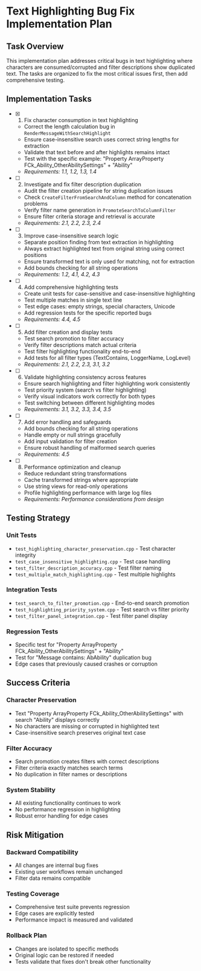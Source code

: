 # Text Highlighting Bug Fix Implementation Plan

## Task Overview

This implementation plan addresses critical bugs in text highlighting where characters are consumed/corrupted and filter descriptions show duplicated text. The tasks are organized to fix the most critical issues first, then add comprehensive testing.

## Implementation Tasks

- [x] 1. Fix character consumption in text highlighting





  - Correct the length calculation bug in `RenderMessageWithSearchHighlight`
  - Ensure case-insensitive search uses correct string lengths for extraction
  - Validate that text before and after highlights remains intact
  - Test with the specific example: "Property ArrayProperty FCk_Ability_OtherAbilitySettings" + "Ability"
  - _Requirements: 1.1, 1.2, 1.3, 1.4_



- [ ] 2. Investigate and fix filter description duplication
  - Audit the filter creation pipeline for string duplication issues
  - Check `CreateFilterFromSearchAndColumn` method for concatenation problems
  - Verify filter name generation in `PromoteSearchToColumnFilter`
  - Ensure filter criteria storage and retrieval is accurate
  - _Requirements: 2.1, 2.2, 2.3, 2.4_

- [ ] 3. Improve case-insensitive search logic
  - Separate position finding from text extraction in highlighting
  - Always extract highlighted text from original string using correct positions
  - Ensure transformed text is only used for matching, not for extraction
  - Add bounds checking for all string operations
  - _Requirements: 1.2, 4.1, 4.2, 4.3_

- [ ] 4. Add comprehensive highlighting tests
  - Create unit tests for case-sensitive and case-insensitive highlighting
  - Test multiple matches in single text line
  - Test edge cases: empty strings, special characters, Unicode
  - Add regression tests for the specific reported bugs
  - _Requirements: 4.4, 4.5_

- [ ] 5. Add filter creation and display tests
  - Test search promotion to filter accuracy
  - Verify filter descriptions match actual criteria
  - Test filter highlighting functionality end-to-end
  - Add tests for all filter types (TextContains, LoggerName, LogLevel)
  - _Requirements: 2.1, 2.2, 2.3, 3.1, 3.2_

- [ ] 6. Validate highlighting consistency across features
  - Ensure search highlighting and filter highlighting work consistently
  - Test priority system (search vs filter highlighting)
  - Verify visual indicators work correctly for both types
  - Test switching between different highlighting modes
  - _Requirements: 3.1, 3.2, 3.3, 3.4, 3.5_

- [ ] 7. Add error handling and safeguards
  - Add bounds checking for all string operations
  - Handle empty or null strings gracefully
  - Add input validation for filter creation
  - Ensure robust handling of malformed search queries
  - _Requirements: 4.5_

- [ ] 8. Performance optimization and cleanup
  - Reduce redundant string transformations
  - Cache transformed strings where appropriate
  - Use string views for read-only operations
  - Profile highlighting performance with large log files
  - _Requirements: Performance considerations from design_

## Testing Strategy

### Unit Tests
- `test_highlighting_character_preservation.cpp` - Test character integrity
- `test_case_insensitive_highlighting.cpp` - Test case handling
- `test_filter_description_accuracy.cpp` - Test filter naming
- `test_multiple_match_highlighting.cpp` - Test multiple highlights

### Integration Tests  
- `test_search_to_filter_promotion.cpp` - End-to-end search promotion
- `test_highlighting_priority_system.cpp` - Test search vs filter priority
- `test_filter_panel_integration.cpp` - Test filter panel display

### Regression Tests
- Specific test for "Property ArrayProperty FCk_Ability_OtherAbilitySettings" + "Ability"
- Test for "Message contains: AbAbility" duplication bug
- Edge cases that previously caused crashes or corruption

## Success Criteria

### Character Preservation
- Text "Property ArrayProperty FCk_Ability_OtherAbilitySettings" with search "Ability" displays correctly
- No characters are missing or corrupted in highlighted text
- Case-insensitive search preserves original text case

### Filter Accuracy  
- Search promotion creates filters with correct descriptions
- Filter criteria exactly matches search terms
- No duplication in filter names or descriptions

### System Stability
- All existing functionality continues to work
- No performance regression in highlighting
- Robust error handling for edge cases

## Risk Mitigation

### Backward Compatibility
- All changes are internal bug fixes
- Existing user workflows remain unchanged
- Filter data remains compatible

### Testing Coverage
- Comprehensive test suite prevents regression
- Edge cases are explicitly tested
- Performance impact is measured and validated

### Rollback Plan
- Changes are isolated to specific methods
- Original logic can be restored if needed
- Tests validate that fixes don't break other functionality